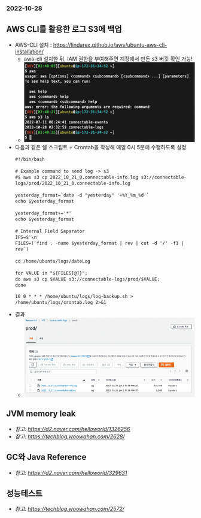 ### 2022-10-28

## AWS CLI를 활용한 로그 S3에 백업
- AWS-CLI 설치 : https://lindarex.github.io/aws/ubuntu-aws-cli-installation/
  - aws-cli 설치한 뒤, IAM 권한을 부여해주면 계정에서 만든 s3 버킷 확인 가능!
  - ![](../images/2022-10-28-awscli-s3.png)
- 다음과 같은 쉘 스크립트 + Crontab을 작성해 매일 0시 5분에 수행하도록 설정
  ```shell
  #!/bin/bash
  
  # Example command to send log -> s3
  #$ aws s3 cp 2022_10_21_0.connectable-info.log s3://connectable-logs/prod/2022_10_21_0.connectable-info.log
  
  yesterday_format=`date -d "yesterday" '+%Y_%m_%d'`
  echo $yesterday_format
  
  yesterday_format+='*'
  echo $yesterday_format
  
  # Internal Field Separator
  IFS=$'\n'
  FILES=(`find . -name $yesterday_format | rev | cut -d '/' -f1 | rev`)
  
  cd /home/ubuntu/logs/dateLog
  
  for VALUE in "${FILES[@]}"; 
  do aws s3 cp $VALUE s3://connectable-logs/prod/$VALUE; 
  done
  ```
  ```shell
  10 0 * * * /home/ubuntu/logs/log-backup.sh > /home/ubuntu/logs/crontab.log 2>&1 
  ```
- 결과
  - ![](../images/2022-10-28-log-backup.png)

## JVM memory leak
- *참고: https://d2.naver.com/helloworld/1326256*
- *참고: https://techblog.woowahan.com/2628/*

## GC와 Java Reference
- *참고: https://d2.naver.com/helloworld/329631*

## 성능테스트
- *참고: https://techblog.woowahan.com/2572/*
